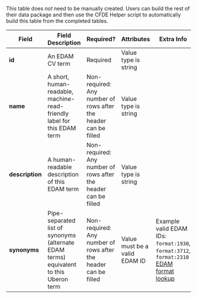 This table does *not* need to be manually created. Users can build the rest of their data package and then use the CFDE Helper script to automatically build this table from the completed tables.

Field | Field Description | Required? |  Attributes | Extra Info 
------|-------------------|-----------|-------------|------------
**id** | An EDAM CV term | Required | Value type is string 
**name** | A short, human-readable, machine-read-friendly label for this EDAM term| Non-required: Any number of rows after the header can be filled | Value type is string
**description** | A human-readable description of this EDAM term |  Non-required: Any number of rows after the header can be filled | Value type is string
**synonyms** | Pipe-separated list of synonyms (alternate EDAM terms) equivalent to this Uberon term | Non-required: Any number of rows after the header can be filled |  Value must be a valid EDAM ID |  Example valid EDAM IDs: `format:1930`, `format:3712`, `format:2310` [EDAM format lookup](https://www.ebi.ac.uk/ols/ontologies/edam/terms?iri=http%3A%2F%2Fedamontology.org%2Fformat_1915&viewMode=All&siblings=false)